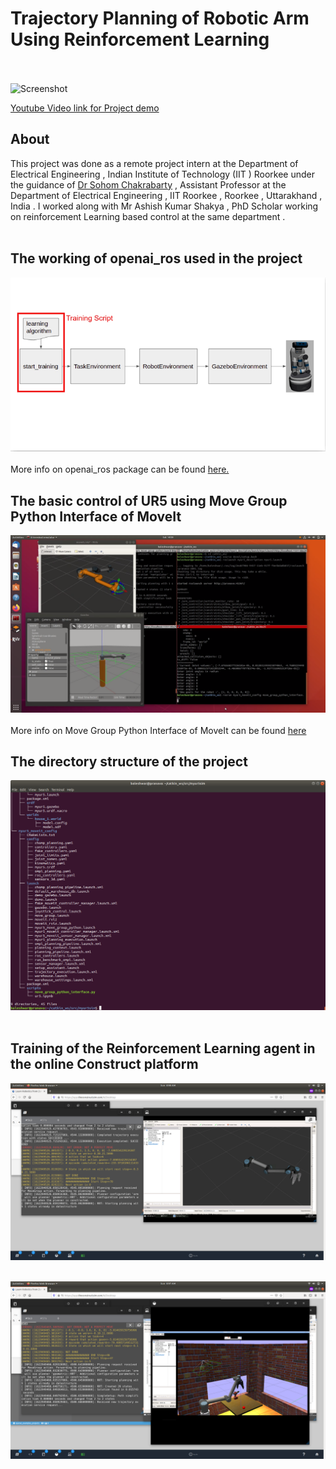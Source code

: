 # Trajectory Planning of Robotic Arm Using Reinforcement Learning </br></br>
![Screenshot](basic-control-ur5.GIF)

[Youtube Video link for Project demo](https://youtu.be/BweuW_VBabs)
## About
This project was done as a remote project intern at the Department of Electrical Engineering , Indian Institute of Technology (IIT ) Roorkee under the guidance of [Dr Sohom Chakrabarty](https://www.iitr.ac.in/~EE/Sohom_Chakrabarty) , Assistant Professor at the Department of Electrical Engineering , IIT Roorkee , Roorkee , Uttarakhand , India . I worked along with Mr Ashish Kumar Shakya , PhD Scholar working on reinforcement Learning based control at the same department  .</br></br>
## The working of openai_ros used in the project
![Screenshot](images.png) </br></br>
More info on openai_ros package can be found [here.](http://wiki.ros.org/openai_ros)

## The basic control of UR5 using Move Group Python Interface of MoveIt
![Screenshot](basic_control.png)</br></br>
More info on Move Group Python Interface of MoveIt can be found [here](http://docs.ros.org/en/kinetic/api/moveit_tutorials/html/doc/move_group_python_interface/move_group_python_interface_tutorial.html)
## The directory structure of the project
![Screenshot](dic_structure_move.png)</br></br>

## Training of the Reinforcement Learning agent in the online Construct platform
![Screenshot](ur5_rviz-1.png)</br></br>

![Screenshot](rl_train.png)

